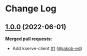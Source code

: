 # Change Log

## [1.0.0](https://github.com/bakdata/kserve-client/tree/1.0.0) (2022-06-01)

**Merged pull requests:**

- Add kserve\-client [\#1](https://github.com/bakdata/kserve-client/pull/1) ([@jakob-ed](https://github.com/jakob-ed))
